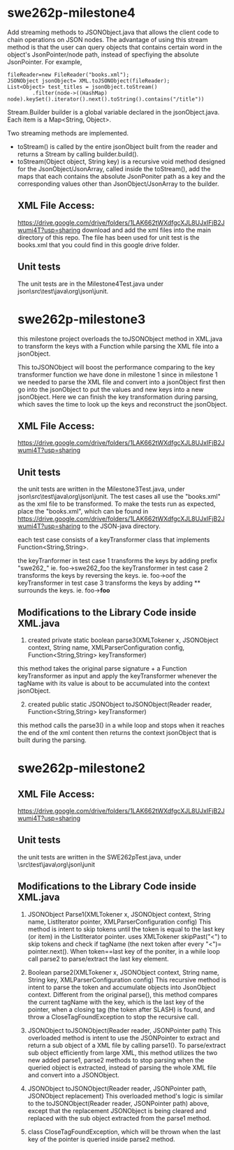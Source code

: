 
# swe262p-milestone4

Add streaming methods to JSONObject.java that allows the client code to chain operations on JSON nodes. The advantage of using this stream method is that the user can query objects that contains certain word in the object's JsonPointer/node path, instead of specfiying the absolute JsonPointer. For example,
```
fileReader=new FileReader("books.xml");
JSONObject jsonObject= XML.toJSONObject(fileReader);
List<Object> test_titles = jsonObject.toStream()
        .filter(node->((HashMap) node).keySet().iterator().next().toString().contains("/title"))
 ```

Stream.Builder<Object> builder is a global variable declared in the jsonObject.java. Each item is a Map<String, Object>.

Two streaming methods are implemented. 
- toStream() is called by the entire jsonObject built from the reader and returns a Stream<Object> by calling builder.build(). 
- toStream(Object object, String key) is a recursive void method designed for the JsonObject/JsonArray, called inside the toStream(), add the maps that each contains the absolute JsonPoniter path as a key and the corresponding values other than JsonObject/JsonArray to the builder.

## XML File Access:
https://drive.google.com/drive/folders/1LAK662tWXdfgcXJL8UJxIFjB2Jwumi4T?usp=sharing
download and add the xml files into the main directory of this repo. The file has been used for unit test is the books.xml that you could find in this google drive folder.

## Unit tests

The unit tests are in the Milestone4Test.java under json\src\test\java\org\json\junit.



# swe262p-milestone3

this milestone project overloads the toJSONObject method in XML.java to transform the keys with a Function while parsing the XML file into a jsonObject.

This toJSONObject will boost the performance comparing to the key transformer function we have done in milestone 1 since in milestone 1 we needed to parse the XML file and convert into a jsonObject first then go into the jsonObject to put the values and new keys into a new jsonObject. Here we can finish the key transformation during parsing, which saves the time to look up the keys and reconstruct the jsonObject.

## XML File Access:
https://drive.google.com/drive/folders/1LAK662tWXdfgcXJL8UJxIFjB2Jwumi4T?usp=sharing

## Unit tests
  the unit tests are written in the Milestone3Test.java, under json\src\test\java\org\json\junit.
  The test cases all use the "books.xml" as the xml file to be transformed.
  To make the tests run as expected, place the "books.xml", which can be found in https://drive.google.com/drive/folders/1LAK662tWXdfgcXJL8UJxIFjB2Jwumi4T?usp=sharing to the JSON-java directory.

  each test case consists of a keyTransformer class that implements Function<String,String>. 

  the keyTranformer in test case 1 transforms the keys by adding prefix "swe262_" ie. foo->swe262_foo
  the keyTransformer in test case 2 transforms the keys by reversing the keys. ie. foo->oof
  the keyTransformer in test case 3 transforms the keys by adding ** surrounds the keys. ie. foo->**foo** 

## Modifications to the Library Code inside XML.java
1. created
    private static boolean parse3(XMLTokener x, JSONObject context, String name, XMLParserConfiguration config, Function<String,String> keyTransformer)

this method takes the original parse signature + a Function keyTransformer as input and apply the keyTransformer whenever the tagName with its value is about to be accumulated into the context jsonObject. 

2. created 
public static JSONObject toJSONObject(Reader reader, Function<String,String> keyTransformer) 

this method calls the parse3() in a while loop and stops when it reaches the end of the xml content then returns the context jsonObject that is built during the parsing.










# swe262p-milestone2

## XML File Access:
https://drive.google.com/drive/folders/1LAK662tWXdfgcXJL8UJxIFjB2Jwumi4T?usp=sharing

## Unit tests
  the unit tests are written in the SWE262pTest.java, under \src\test\java\org\json\junit
  
## Modifications to the Library Code inside XML.java
  1. JSONObject Parse1(XMLTokener x, JSONObject context, String name, ListIterator pointer, XMLParserConfiguration config)
      This method is intent to skip tokens until the token is equal to the last key (or item) in the ListIterator pointer.
      uses XMLTokener skipPast("<") to skip tokens and check if tagName (the next token after every "<")= pointer.next().
      When token==last key of the poniter, in a while loop call parse2 to parse/extract the last key element.
  
  2. Boolean parse2(XMLTokener x, JSONObject context, String name, String key, XMLParserConfiguration config)
    This recursive method is intent to parse the token and accumulate objects into JsonObject context. 
    Different from the original parse(), this method compares the current tagName with the key, which is the last key of the pointer, when a closing tag (the token after SLASH) is found, and throw a CloseTagFoundException to stop the recursive call.
    
  3. JSONObject toJSONObject(Reader reader, JSONPointer path)
    This overloaded method is intent to use the JSONPointer to extract and return a sub object of a XML file by calling parse1().
    To parse/extract sub object efficiently from large XML, this method utilizes the two new added parse1, parse2 methods to stop parsing when the queried object is extracted, instead of parsing the whole XML file and convert into a JSONObject.
  
  4. JSONObject toJSONObject(Reader reader, JSONPointer path, JSONObject replacement)
    This overloaded method's logic is similar to the toJSONObject(Reader reader, JSONPointer path) above, except that the replacement JSONObject is being cleared and replaced with the sub object extracted from the parse1 method.
  
  5. class CloseTagFoundException, which will be thrown when the last key of the pointer is queried inside parse2 method.
  

